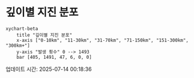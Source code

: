 # 깊이별 지진 분포

```mermaid
xychart-beta
    title "깊이별 지진 분포"
    x-axis ["0-10km", "11-30km", "31-70km", "71-150km", "151-300km", "300km+"]
    y-axis "발생 횟수" 0 --> 1493
    bar [405, 1491, 47, 6, 0, 0]
```

업데이트 시간: 2025-07-14 00:18:36
